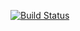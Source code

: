 [![Build Status](https://travis-ci.org/DavidColds/ecommerce.svg?branch=master)](https://travis-ci.org/DavidColds/ecommerce)
